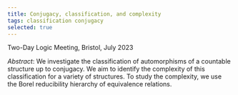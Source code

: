 ```yaml
---
title: Conjugacy, classification, and complexity
tags: classification conjugacy
selected: true
---
```


Two-Day Logic Meeting, Bristol, July 2023<!--more-->

*Abstract*: We investigate the classification of automorphisms of a countable structure up to conjugacy. We aim to identify the complexity of this classification for a variety of structures. To study the complexity, we use the Borel reducibility hierarchy of equivalence relations.
